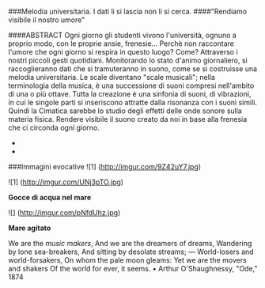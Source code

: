 ###Melodia universitaria. I dati li si lascia non li si cerca.
####"Rendiamo visibile il nostro umore"

####ABSTRACT 
Ogni giorno gli studenti vivono l'università, ognuno a proprio modo, con le proprie ansie, frenesie... 
Perchè non raccontare l'umore che ogni giorno si respira in questo luogo? Come? Attraverso i nostri piccoli 
gesti quotidiani. Monitorando lo stato d'animo giornaliero, si raccoglieranno dati che si tramuteranno in suono, 
come se si costruisse una melodia universitaria. 
Le scale diventano "scale musicali"; nella terminologia della musica, è una successione di suoni 
compresi nell'ambito di una o più ottave.
Tutta la creazione è una sinfonia di suoni, di vibrazioni, in cui le singole parti si inseriscono attratte 
dalla risonanza con i suoni simili. Quindi la Cimatica sarebbe lo studio degli effetti delle onde sonore 
sulla materia fisica.
Rendere visibile il suono creato da noi in base alla frenesia che ci circonda ogni giorno.  


-
-

###Immagini evocative 
![1] (http://imgur.com/9Z42uY7.jpg)

![1] (http://imgur.com/UNj3pTO.jpg)

**Gocce di acqua nel mare**

![] (http://imgur.com/pNfdUhz.jpg)

**Mare agitato**

We are the *music makers*, And we are the dreamers of dreams, 
Wandering by lone sea-breakers, 
And sitting by desolate streams;
— World-losers and world-forsakers, On whom the pale moon gleams: 
Yet we are the movers and shakers Of the world for ever, it seems. 
• Arthur O'Shaughnessy, "Ode," 1874 


